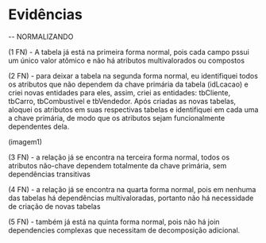 # Evidências
-- NORMALIZANDO

(1 FN) - A tabela já está na primeira forma normal, pois cada campo pssui 
um único valor atômico e não há atributos multivalorados ou compostos

(2 FN) - para deixar a tabela na segunda forma normal, eu identifiquei
todos os atributos que não dependem da chave primária da tabela (idLcacao) e
criei novas entidades para eles, assim, criei as entidades: tbCliente, tbCarro,
tbCombustivel e tbVendedor. Após criadas as novas tabelas, aloquei os atributos
em suas respectivas tabelas e identifiquei em cada uma a chave primária,
de modo que os atributos sejam funcionalmente dependentes dela.

(imagem1)


(3 FN) - a relação já se encontra na terceira forma normal, todos
os atributos não-chave dependem totalmente da chave primária, sem 
dependências transitivas

(4 FN) - a relação já se encontra na quarta forma normal, pois em nenhuma das
tabelas há dependências multivaloradas, portanto não há necessidade de criação
de novas tabelas

(5 FN) - também já está na quinta forma normal, pois não há join dependencies
complexas que necessitam de decomposição adicional.